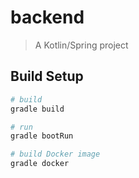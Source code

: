 # backend

> A Kotlin/Spring project

## Build Setup

``` bash
# build
gradle build

# run
gradle bootRun

# build Docker image
gradle docker

```
